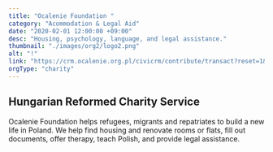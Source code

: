 ```yaml
---
title: "Ocalenie Foundation "
category: "Acommodation & Legal Aid"
date: "2020-02-01 12:00:00 +09:00"
desc: "Housing, psychology, language, and legal assistance."
thumbnail: "./images/org2/logo2.png"
alt: "!"
link: "https://crm.ocalenie.org.pl/civicrm/contribute/transact?reset=1&id=3&lang=en"
orgType: "charity"
---
```


## Hungarian Reformed Charity Service
Ocalenie Foundation helps refugees, migrants and repatriates to build a new life in Poland. We help find housing and renovate rooms or flats, fill out documents, offer therapy, teach Polish, and provide legal assistance.